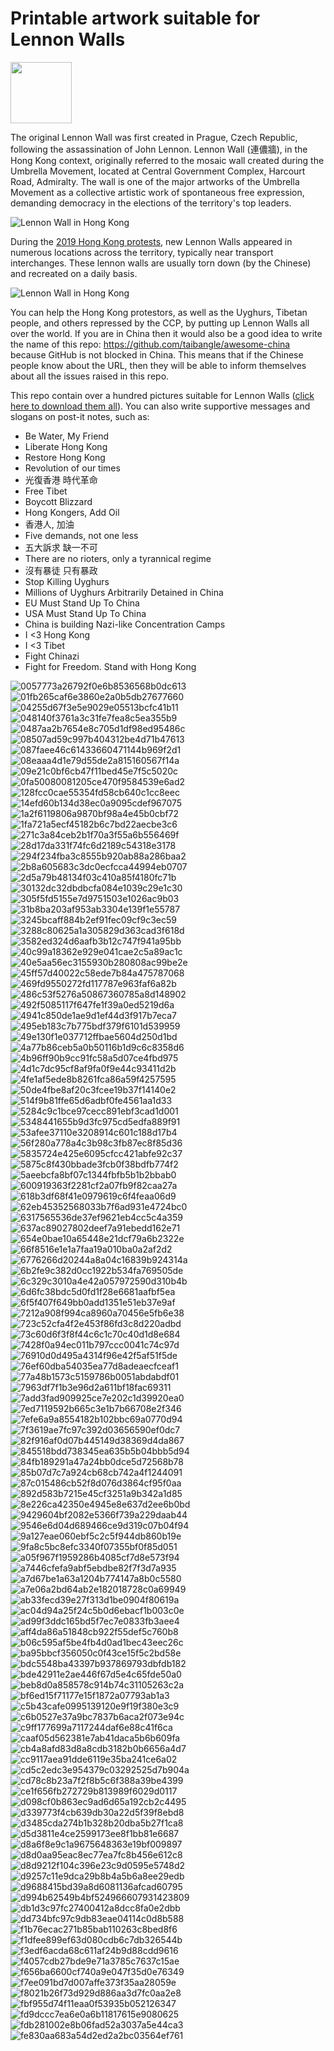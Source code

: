 # Printable artwork suitable for Lennon Walls
<a href="https://github.com/taibangle/awesome-china"><img src="https://raw.githubusercontent.com/taibangle/awesome-china/master/badges/awesome-china.png" width="98"></a>

The original Lennon Wall was first created in Prague, Czech Republic, following the assassination of John Lennon. Lennon Wall (連儂牆), in the Hong Kong context, originally referred to the mosaic wall created during the Umbrella Movement, located at Central Government Complex, Harcourt Road, Admiralty. The wall is one of the major artworks of the Umbrella Movement as a collective artistic work of spontaneous free expression, demanding democracy in the elections of the territory's top leaders.

![Lennon Wall in Hong Kong](https://raw.githubusercontent.com/taibangle/awesome-china-media/master/hongkong/images/lennon-wall.jpg)

During the [2019 Hong Kong protests](https://github.com/taibangle/awesome-china/blob/master/hongkong/2019-hong-kong-protests.md), new Lennon Walls appeared in numerous locations across the territory, typically near transport interchanges. These lennon walls are usually torn down (by the Chinese) and recreated on a daily basis.

![Lennon Wall in Hong Kong](https://raw.githubusercontent.com/taibangle/awesome-china-media/master/hongkong/videos/lennon-wall.gif)

You can help the Hong Kong protestors, as well as the Uyghurs, Tibetan people, and others repressed by the CCP, by putting up Lennon Walls all over the world. If you are in China then it would also be a good idea to write the name of this repo: https://github.com/taibangle/awesome-china because GitHub is not blocked in China. This means that if the Chinese people know about the URL, then they will be able to inform themselves about all the issues raised in this repo.


This repo contain over a hundred pictures suitable for Lennon Walls ([click here to download them all](https://github.com/taibangle/lennon-wall/archive/master.zip)). You can also write supportive messages and slogans on post-it notes, such as:

- Be Water, My Friend
- Liberate Hong Kong
- Restore Hong Kong
- Revolution of our times
- 光復香港 時代革命
- Free Tibet
- Boycott Blizzard
- Hong Kongers, Add Oil
- 香港人, 加油
- Five demands, not one less
- 五大訴求 缺一不可
- There are no rioters, only a tyrannical regime
- 沒有暴徒 只有暴政
- Stop Killing Uyghurs
- Millions of Uyghurs Arbitrarily Detained in China
- EU Must Stand Up To China
- USA Must Stand Up To China
- China is building Nazi-like Concentration Camps
- I <3 Hong Kong
- I <3 Tibet
- Fight Chinazi
- Fight for Freedom. Stand with Hong Kong


![0057773a26792f0e6b8536568b0dc613](https://raw.githubusercontent.com/taibangle/lennon-wall/master/images/0057773a26792f0e6b8536568b0dc613.jpg)
![01fb265caf6e3860e2a0b5db27677660](https://raw.githubusercontent.com/taibangle/lennon-wall/master/images/01fb265caf6e3860e2a0b5db27677660.jpg)
![04255d67f3e5e9029e05513bcfc41b11](https://raw.githubusercontent.com/taibangle/lennon-wall/master/images/04255d67f3e5e9029e05513bcfc41b11.jpg)
![048140f3761a3c31fe7fea8c5ea355b9](https://raw.githubusercontent.com/taibangle/lennon-wall/master/images/048140f3761a3c31fe7fea8c5ea355b9.jpg)
![0487aa2b7654e8c705d1df98ed95486c](https://raw.githubusercontent.com/taibangle/lennon-wall/master/images/0487aa2b7654e8c705d1df98ed95486c.jpg)
![08507ad59c997b404312be4d71b47613](https://raw.githubusercontent.com/taibangle/lennon-wall/master/images/08507ad59c997b404312be4d71b47613.jpg)
![087faee46c61433660471144b969f2d1](https://raw.githubusercontent.com/taibangle/lennon-wall/master/images/087faee46c61433660471144b969f2d1.jpg)
![08eaaa4d1e79d55de2a815160567f14a](https://raw.githubusercontent.com/taibangle/lennon-wall/master/images/08eaaa4d1e79d55de2a815160567f14a.jpg)
![09e21c0bf6cb47f11bed45e7f5c5020c](https://raw.githubusercontent.com/taibangle/lennon-wall/master/images/09e21c0bf6cb47f11bed45e7f5c5020c.jpg)
![0fa50080081205ce470f9584539e6ad2](https://raw.githubusercontent.com/taibangle/lennon-wall/master/images/0fa50080081205ce470f9584539e6ad2.jpg)
![128fcc0cae55354fd58cb640c1cc8eec](https://raw.githubusercontent.com/taibangle/lennon-wall/master/images/128fcc0cae55354fd58cb640c1cc8eec.jpg)
![14efd60b134d38ec0a9095cdef967075](https://raw.githubusercontent.com/taibangle/lennon-wall/master/images/14efd60b134d38ec0a9095cdef967075.jpg)
![1a2f6119806a9870bf98a4e45b0cbf72](https://raw.githubusercontent.com/taibangle/lennon-wall/master/images/1a2f6119806a9870bf98a4e45b0cbf72.jpg)
![1fa721a5ecf45182b6c7bd22aecbe3c6](https://raw.githubusercontent.com/taibangle/lennon-wall/master/images/1fa721a5ecf45182b6c7bd22aecbe3c6.jpg)
![271c3a84ceb2b1f70a3f55a6b556469f](https://raw.githubusercontent.com/taibangle/lennon-wall/master/images/271c3a84ceb2b1f70a3f55a6b556469f.png)
![28d17da331f74fc6d2189c54318e3178](https://raw.githubusercontent.com/taibangle/lennon-wall/master/images/28d17da331f74fc6d2189c54318e3178.jpg)
![294f234fba3c8555b920ab88a286baa2](https://raw.githubusercontent.com/taibangle/lennon-wall/master/images/294f234fba3c8555b920ab88a286baa2.jpg)
![2b8a605683c3dc0ecfcca44994eb0707](https://raw.githubusercontent.com/taibangle/lennon-wall/master/images/2b8a605683c3dc0ecfcca44994eb0707.jpg)
![2d5a79b48134f03c410a85f4180fc71b](https://raw.githubusercontent.com/taibangle/lennon-wall/master/images/2d5a79b48134f03c410a85f4180fc71b.png)
![30132dc32dbdbcfa084e1039c29e1c30](https://raw.githubusercontent.com/taibangle/lennon-wall/master/images/30132dc32dbdbcfa084e1039c29e1c30.jpg)
![305f5fd5155e7d9751503e1026ac9b03](https://raw.githubusercontent.com/taibangle/lennon-wall/master/images/305f5fd5155e7d9751503e1026ac9b03.jpg)
![31b8ba203af953ab3304e139f1e55787](https://raw.githubusercontent.com/taibangle/lennon-wall/master/images/31b8ba203af953ab3304e139f1e55787.jpg)
![3245bcaff884b2ef91fec09cf9c3ec59](https://raw.githubusercontent.com/taibangle/lennon-wall/master/images/3245bcaff884b2ef91fec09cf9c3ec59.jpg)
![3288c80625a1a305829d363cad3f618d](https://raw.githubusercontent.com/taibangle/lennon-wall/master/images/3288c80625a1a305829d363cad3f618d.jpg)
![3582ed324d6aafb3b12c747f941a95bb](https://raw.githubusercontent.com/taibangle/lennon-wall/master/images/3582ed324d6aafb3b12c747f941a95bb.jpg)
![40c99a18362e929e041cae2c5a89ac1c](https://raw.githubusercontent.com/taibangle/lennon-wall/master/images/40c99a18362e929e041cae2c5a89ac1c.jpg)
![40e5aa56ec3155930b280808ac99be2e](https://raw.githubusercontent.com/taibangle/lennon-wall/master/images/40e5aa56ec3155930b280808ac99be2e.jpg)
![45ff57d40022c58ede7b84a475787068](https://raw.githubusercontent.com/taibangle/lennon-wall/master/images/45ff57d40022c58ede7b84a475787068.jpg)
![469fd9550272fd117787e963faf6a82b](https://raw.githubusercontent.com/taibangle/lennon-wall/master/images/469fd9550272fd117787e963faf6a82b.jpg)
![486c53f5276a50867360785a8d148902](https://raw.githubusercontent.com/taibangle/lennon-wall/master/images/486c53f5276a50867360785a8d148902.jpg)
![492f5085117f647fe1f39a0ed5219d6a](https://raw.githubusercontent.com/taibangle/lennon-wall/master/images/492f5085117f647fe1f39a0ed5219d6a.jpg)
![4941c850de1ae9d1ef44d3f917b7eca7](https://raw.githubusercontent.com/taibangle/lennon-wall/master/images/4941c850de1ae9d1ef44d3f917b7eca7.jpg)
![495eb183c7b775bdf379f6101d539959](https://raw.githubusercontent.com/taibangle/lennon-wall/master/images/495eb183c7b775bdf379f6101d539959.jpg)
![49e130f1e037712ffbae5604d250d1bd](https://raw.githubusercontent.com/taibangle/lennon-wall/master/images/49e130f1e037712ffbae5604d250d1bd.png)
![4a77b86ceb5a0b50116b1d9c6c8358d6](https://raw.githubusercontent.com/taibangle/lennon-wall/master/images/4a77b86ceb5a0b50116b1d9c6c8358d6.jpg)
![4b96ff90b9cc91fc58a5d07ce4fbd975](https://raw.githubusercontent.com/taibangle/lennon-wall/master/images/4b96ff90b9cc91fc58a5d07ce4fbd975.jpg)
![4d1c7dc95cf8af9fa0f9e44c93411d2b](https://raw.githubusercontent.com/taibangle/lennon-wall/master/images/4d1c7dc95cf8af9fa0f9e44c93411d2b.jpg)
![4fe1af5ede8b8261fca86a59f4257595](https://raw.githubusercontent.com/taibangle/lennon-wall/master/images/4fe1af5ede8b8261fca86a59f4257595.jpg)
![50de4fbe8af20c3fcee19b37f14140e2](https://raw.githubusercontent.com/taibangle/lennon-wall/master/images/50de4fbe8af20c3fcee19b37f14140e2.jpg)
![514f9b81ffe65d6adbf0fe4561aa1d33](https://raw.githubusercontent.com/taibangle/lennon-wall/master/images/514f9b81ffe65d6adbf0fe4561aa1d33.jpg)
![5284c9c1bce97cecc891ebf3cad1d001](https://raw.githubusercontent.com/taibangle/lennon-wall/master/images/5284c9c1bce97cecc891ebf3cad1d001.jpg)
![5348441655b9d3fc975cd5edfa889f91](https://raw.githubusercontent.com/taibangle/lennon-wall/master/images/5348441655b9d3fc975cd5edfa889f91.jpg)
![53afee37110e3208914c601c188d17b4](https://raw.githubusercontent.com/taibangle/lennon-wall/master/images/53afee37110e3208914c601c188d17b4.jpg)
![56f280a778a4c3b98c3fb87ec8f85d36](https://raw.githubusercontent.com/taibangle/lennon-wall/master/images/56f280a778a4c3b98c3fb87ec8f85d36.jpg)
![5835724e425e6095cfcc421abfe92c37](https://raw.githubusercontent.com/taibangle/lennon-wall/master/images/5835724e425e6095cfcc421abfe92c37.jpg)
![5875c8f430bbade3fcb0f38bdfb774f2](https://raw.githubusercontent.com/taibangle/lennon-wall/master/images/5875c8f430bbade3fcb0f38bdfb774f2.jpg)
![5aeebcfa8bf07c1344fbfb5b1b2bbab0](https://raw.githubusercontent.com/taibangle/lennon-wall/master/images/5aeebcfa8bf07c1344fbfb5b1b2bbab0.png)
![600919363f2281cf2a07fb9f82caa27a](https://raw.githubusercontent.com/taibangle/lennon-wall/master/images/600919363f2281cf2a07fb9f82caa27a.png)
![618b3df68f41e0979619c6f4feaa06d9](https://raw.githubusercontent.com/taibangle/lennon-wall/master/images/618b3df68f41e0979619c6f4feaa06d9.jpg)
![62eb45352568033b7f6ad931e4724bc0](https://raw.githubusercontent.com/taibangle/lennon-wall/master/images/62eb45352568033b7f6ad931e4724bc0.jpg)
![6317565536de37ef9621eb4cc5c4a359](https://raw.githubusercontent.com/taibangle/lennon-wall/master/images/6317565536de37ef9621eb4cc5c4a359.jpg)
![637ac89027802deef7a91ebedd162e71](https://raw.githubusercontent.com/taibangle/lennon-wall/master/images/637ac89027802deef7a91ebedd162e71.jpg)
![654e0bae10a65448e21dcf79a6b2322e](https://raw.githubusercontent.com/taibangle/lennon-wall/master/images/654e0bae10a65448e21dcf79a6b2322e.jpg)
![66f8516e1e1a7faa19a010ba0a2af2d2](https://raw.githubusercontent.com/taibangle/lennon-wall/master/images/66f8516e1e1a7faa19a010ba0a2af2d2.jpg)
![6776266d20244a8a04c16839b924314a](https://raw.githubusercontent.com/taibangle/lennon-wall/master/images/6776266d20244a8a04c16839b924314a.jpg)
![6b2fe9c382d0cc1922b534fa769505de](https://raw.githubusercontent.com/taibangle/lennon-wall/master/images/6b2fe9c382d0cc1922b534fa769505de.jpg)
![6c329c3010a4e42a057972590d310b4b](https://raw.githubusercontent.com/taibangle/lennon-wall/master/images/6c329c3010a4e42a057972590d310b4b.png)
![6d6fc38bdc5d0fd1f28e6681aafbf5ea](https://raw.githubusercontent.com/taibangle/lennon-wall/master/images/6d6fc38bdc5d0fd1f28e6681aafbf5ea.jpg)
![6f5f407f649bb0add1351e51eb37e9af](https://raw.githubusercontent.com/taibangle/lennon-wall/master/images/6f5f407f649bb0add1351e51eb37e9af.jpg)
![7212a908f994ca8960a70456e5fb6e38](https://raw.githubusercontent.com/taibangle/lennon-wall/master/images/7212a908f994ca8960a70456e5fb6e38.jpg)
![723c52cfa4f2e453f86fd3c8d220adbd](https://raw.githubusercontent.com/taibangle/lennon-wall/master/images/723c52cfa4f2e453f86fd3c8d220adbd.jpg)
![73c60d6f3f8f44c6c1c70c40d1d8e684](https://raw.githubusercontent.com/taibangle/lennon-wall/master/images/73c60d6f3f8f44c6c1c70c40d1d8e684.jpg)
![7428f0a94ec011b797ccc0041c74c97d](https://raw.githubusercontent.com/taibangle/lennon-wall/master/images/7428f0a94ec011b797ccc0041c74c97d.jpg)
![76910d0d495a4314f96e42f5af51f5de](https://raw.githubusercontent.com/taibangle/lennon-wall/master/images/76910d0d495a4314f96e42f5af51f5de.jpg)
![76ef60dba54035ea77d8adeaecfceaf1](https://raw.githubusercontent.com/taibangle/lennon-wall/master/images/76ef60dba54035ea77d8adeaecfceaf1.jpg)
![77a48b1573c5159786b0051abdabdf01](https://raw.githubusercontent.com/taibangle/lennon-wall/master/images/77a48b1573c5159786b0051abdabdf01.jpg)
![7963df7f1b3e96d2a611bf18fac69311](https://raw.githubusercontent.com/taibangle/lennon-wall/master/images/7963df7f1b3e96d2a611bf18fac69311.jpg)
![7add3fad909925ce7e202c1d39920ea0](https://raw.githubusercontent.com/taibangle/lennon-wall/master/images/7add3fad909925ce7e202c1d39920ea0.png)
![7ed7119592b665c3e1b7b66708e2f346](https://raw.githubusercontent.com/taibangle/lennon-wall/master/images/7ed7119592b665c3e1b7b66708e2f346.jpg)
![7efe6a9a8554182b102bbc69a0770d94](https://raw.githubusercontent.com/taibangle/lennon-wall/master/images/7efe6a9a8554182b102bbc69a0770d94.jpg)
![7f3619ae7fc97c392d03656590ef0dc7](https://raw.githubusercontent.com/taibangle/lennon-wall/master/images/7f3619ae7fc97c392d03656590ef0dc7.jpg)
![82f916af0d07b445149d38369d4da867](https://raw.githubusercontent.com/taibangle/lennon-wall/master/images/82f916af0d07b445149d38369d4da867.jpg)
![845518bdd738345ea635b5b04bbb5d94](https://raw.githubusercontent.com/taibangle/lennon-wall/master/images/845518bdd738345ea635b5b04bbb5d94.jpg)
![84fb189291a47a24bb0dce5d72568b78](https://raw.githubusercontent.com/taibangle/lennon-wall/master/images/84fb189291a47a24bb0dce5d72568b78.jpg)
![85b07d7c7a924cb68cb742a4f1244091](https://raw.githubusercontent.com/taibangle/lennon-wall/master/images/85b07d7c7a924cb68cb742a4f1244091.jpg)
![87c015486cb52f8d076d3864cf95f0aa](https://raw.githubusercontent.com/taibangle/lennon-wall/master/images/87c015486cb52f8d076d3864cf95f0aa.jpg)
![892d583b7215e45cf3251a9b342a1d85](https://raw.githubusercontent.com/taibangle/lennon-wall/master/images/892d583b7215e45cf3251a9b342a1d85.jpg)
![8e226ca42350e4945e8e637d2ee6b0bd](https://raw.githubusercontent.com/taibangle/lennon-wall/master/images/8e226ca42350e4945e8e637d2ee6b0bd.jpg)
![9429604bf2082e5366f739a229daab44](https://raw.githubusercontent.com/taibangle/lennon-wall/master/images/9429604bf2082e5366f739a229daab44.jpg)
![9546e6d04d689466ce9d319c07b04f94](https://raw.githubusercontent.com/taibangle/lennon-wall/master/images/9546e6d04d689466ce9d319c07b04f94.jpg)
![9a127eae060ebf5c2c5f944db860b19e](https://raw.githubusercontent.com/taibangle/lennon-wall/master/images/9a127eae060ebf5c2c5f944db860b19e.jpg)
![9fa8c5bc8efc3340f07355bf0f85d051](https://raw.githubusercontent.com/taibangle/lennon-wall/master/images/9fa8c5bc8efc3340f07355bf0f85d051.jpg)
![a05f967f1959286b4085cf7d8e573f94](https://raw.githubusercontent.com/taibangle/lennon-wall/master/images/a05f967f1959286b4085cf7d8e573f94.png)
![a7446cfefa9abf5ebdbe82f7f3d7a935](https://raw.githubusercontent.com/taibangle/lennon-wall/master/images/a7446cfefa9abf5ebdbe82f7f3d7a935.jpg)
![a7d67be1a63a1204b774147a8b0c5580](https://raw.githubusercontent.com/taibangle/lennon-wall/master/images/a7d67be1a63a1204b774147a8b0c5580.jpg)
![a7e06a2bd64ab2e182018728c0a69949](https://raw.githubusercontent.com/taibangle/lennon-wall/master/images/a7e06a2bd64ab2e182018728c0a69949.png)
![ab33fecd39e27f313d1be0904f80619a](https://raw.githubusercontent.com/taibangle/lennon-wall/master/images/ab33fecd39e27f313d1be0904f80619a.png)
![ac04d94a25f24c5b0d6ebacf1b003c0e](https://raw.githubusercontent.com/taibangle/lennon-wall/master/images/ac04d94a25f24c5b0d6ebacf1b003c0e.jpg)
![ad99f3ddc165bd5f7ec7e0833fb3aee4](https://raw.githubusercontent.com/taibangle/lennon-wall/master/images/ad99f3ddc165bd5f7ec7e0833fb3aee4.jpg)
![aff4da86a51848cb922f55def5c760b8](https://raw.githubusercontent.com/taibangle/lennon-wall/master/images/aff4da86a51848cb922f55def5c760b8.jpg)
![b06c595af5be4fb4d0ad1bec43eec26c](https://raw.githubusercontent.com/taibangle/lennon-wall/master/images/b06c595af5be4fb4d0ad1bec43eec26c.jpg)
![ba95bbcf356050c0f43ce15f5c2bd58e](https://raw.githubusercontent.com/taibangle/lennon-wall/master/images/ba95bbcf356050c0f43ce15f5c2bd58e.jpg)
![bdc5548ba43397b937869793dbfdb182](https://raw.githubusercontent.com/taibangle/lennon-wall/master/images/bdc5548ba43397b937869793dbfdb182.png)
![bde42911e2ae446f67d5e4c65fde50a0](https://raw.githubusercontent.com/taibangle/lennon-wall/master/images/bde42911e2ae446f67d5e4c65fde50a0.jpg)
![beb8d0a858578c914b74c31105263c2a](https://raw.githubusercontent.com/taibangle/lennon-wall/master/images/beb8d0a858578c914b74c31105263c2a.jpg)
![bf6ed15f71177e15f1872a07793ab1a3](https://raw.githubusercontent.com/taibangle/lennon-wall/master/images/bf6ed15f71177e15f1872a07793ab1a3.png)
![c5b43cafe0995139120e9f19f380e3c9](https://raw.githubusercontent.com/taibangle/lennon-wall/master/images/c5b43cafe0995139120e9f19f380e3c9.jpg)
![c6b0527e37a9bc7837b6aca2f073e94c](https://raw.githubusercontent.com/taibangle/lennon-wall/master/images/c6b0527e37a9bc7837b6aca2f073e94c.jpg)
![c9ff177699a7117244daf6e88c41f6ca](https://raw.githubusercontent.com/taibangle/lennon-wall/master/images/c9ff177699a7117244daf6e88c41f6ca.jpg)
![caaf05d562381e7ab41daca5b6b609fa](https://raw.githubusercontent.com/taibangle/lennon-wall/master/images/caaf05d562381e7ab41daca5b6b609fa.jpg)
![cb4a8afd83d8a8cdb3182b0b6656a4d7](https://raw.githubusercontent.com/taibangle/lennon-wall/master/images/cb4a8afd83d8a8cdb3182b0b6656a4d7.jpg)
![cc9117aea91dde6119e35ba241ce6a02](https://raw.githubusercontent.com/taibangle/lennon-wall/master/images/cc9117aea91dde6119e35ba241ce6a02.jpg)
![cd5c2edc3e954379c03292525d7b904a](https://raw.githubusercontent.com/taibangle/lennon-wall/master/images/cd5c2edc3e954379c03292525d7b904a.jpg)
![cd78c8b23a7f2f8b5c6f388a39be4399](https://raw.githubusercontent.com/taibangle/lennon-wall/master/images/cd78c8b23a7f2f8b5c6f388a39be4399.jpg)
![ce1f656fb272729b813989f6029d0117](https://raw.githubusercontent.com/taibangle/lennon-wall/master/images/ce1f656fb272729b813989f6029d0117.jpg)
![d098cf0b863ec9ad6d65a192cb2c4495](https://raw.githubusercontent.com/taibangle/lennon-wall/master/images/d098cf0b863ec9ad6d65a192cb2c4495.jpg)
![d339773f4cb639db30a22d5f39f8ebd8](https://raw.githubusercontent.com/taibangle/lennon-wall/master/images/d339773f4cb639db30a22d5f39f8ebd8.jpg)
![d3485cda274b1b328b20dba5b27f1ca8](https://raw.githubusercontent.com/taibangle/lennon-wall/master/images/d3485cda274b1b328b20dba5b27f1ca8.jpg)
![d5d3811e4ce2599173ee8f1bb81e6687](https://raw.githubusercontent.com/taibangle/lennon-wall/master/images/d5d3811e4ce2599173ee8f1bb81e6687.jpg)
![d8a6f8e9c1a9675648363e19bf009897](https://raw.githubusercontent.com/taibangle/lennon-wall/master/images/d8a6f8e9c1a9675648363e19bf009897.jpg)
![d8d0aa95eac8ec77ea7fc8b456e612c8](https://raw.githubusercontent.com/taibangle/lennon-wall/master/images/d8d0aa95eac8ec77ea7fc8b456e612c8.jpg)
![d8d9212f104c396e23c9d0595e5748d2](https://raw.githubusercontent.com/taibangle/lennon-wall/master/images/d8d9212f104c396e23c9d0595e5748d2.jpg)
![d9257c11e9dca29b8b4a5b6a8ee29edb](https://raw.githubusercontent.com/taibangle/lennon-wall/master/images/d9257c11e9dca29b8b4a5b6a8ee29edb.png)
![d9688415bd39a8d6081136afcad60795](https://raw.githubusercontent.com/taibangle/lennon-wall/master/images/d9688415bd39a8d6081136afcad60795.jpg)
![d994b62549b4bf524966607931423809](https://raw.githubusercontent.com/taibangle/lennon-wall/master/images/d994b62549b4bf524966607931423809.jpg)
![db1d3c97fc27400412a8dcc8fa0e2dbb](https://raw.githubusercontent.com/taibangle/lennon-wall/master/images/db1d3c97fc27400412a8dcc8fa0e2dbb.jpg)
![dd734bfc97c9db83eae04114c0d8b588](https://raw.githubusercontent.com/taibangle/lennon-wall/master/images/dd734bfc97c9db83eae04114c0d8b588.png)
![f1b76ecac271b85bab110263c8bed8f6](https://raw.githubusercontent.com/taibangle/lennon-wall/master/images/f1b76ecac271b85bab110263c8bed8f6.jpg)
![f1dfee899ef63d080cdb6c7db326544b](https://raw.githubusercontent.com/taibangle/lennon-wall/master/images/f1dfee899ef63d080cdb6c7db326544b.jpg)
![f3edf6acda68c611af24b9d88cdd9616](https://raw.githubusercontent.com/taibangle/lennon-wall/master/images/f3edf6acda68c611af24b9d88cdd9616.jpg)
![f4057cdb27bde9e71a3785c7637c15ae](https://raw.githubusercontent.com/taibangle/lennon-wall/master/images/f4057cdb27bde9e71a3785c7637c15ae.jpg)
![f656ba6600cf740a9e047f35d0e76349](https://raw.githubusercontent.com/taibangle/lennon-wall/master/images/f656ba6600cf740a9e047f35d0e76349.png)
![f7ee091bd7d007affe373f35aa28059e](https://raw.githubusercontent.com/taibangle/lennon-wall/master/images/f7ee091bd7d007affe373f35aa28059e.png)
![f8021b26f73d929d886aa3d7fc0aa2e8](https://raw.githubusercontent.com/taibangle/lennon-wall/master/images/f8021b26f73d929d886aa3d7fc0aa2e8.jpg)
![fbf955d74f11eaa0f53935b052126347](https://raw.githubusercontent.com/taibangle/lennon-wall/master/images/fbf955d74f11eaa0f53935b052126347.png)
![fd9dccc7ea6e0a6b11817615e9080625](https://raw.githubusercontent.com/taibangle/lennon-wall/master/images/fd9dccc7ea6e0a6b11817615e9080625.jpg)
![fdb281002e8b06fad52a3037a5e44ca3](https://raw.githubusercontent.com/taibangle/lennon-wall/master/images/fdb281002e8b06fad52a3037a5e44ca3.jpg)
![fe830aa683a54d2ed2a2bc03564ef761](https://raw.githubusercontent.com/taibangle/lennon-wall/master/images/fe830aa683a54d2ed2a2bc03564ef761.png)
